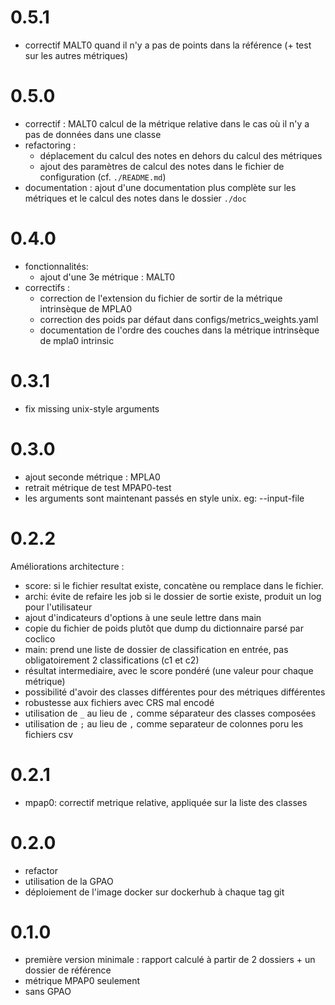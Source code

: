 # 0.5.1
- correctif MALT0 quand il n'y a pas de points dans la référence (+ test sur les autres métriques)

# 0.5.0
- correctif : MALT0 calcul de la métrique relative dans le cas où il n'y a pas de données dans une classe
- refactoring :
  - déplacement du calcul des notes en dehors du calcul des métriques
  - ajout des paramètres de calcul des notes dans le fichier de configuration (cf. `./README.md`)
- documentation : ajout d'une documentation plus complète sur les métriques et le calcul des
notes dans le dossier `./doc`

# 0.4.0
- fonctionnalités:
  - ajout d'une 3e métrique : MALT0
- correctifs :
  - correction de l'extension du fichier de sortir de la métrique intrinsèque de MPLA0
  - correction des poids par défaut dans configs/metrics_weights.yaml
  - documentation de l'ordre des couches dans la métrique intrinsèque de mpla0 intrinsic

# 0.3.1
- fix missing unix-style arguments

# 0.3.0
- ajout seconde métrique : MPLA0
- retrait métrique de test MPAP0-test
- les arguments sont maintenant passés en style unix. eg: --input-file

# 0.2.2
Améliorations architecture :
- score: si le fichier resultat existe, concatène ou remplace dans le fichier.
- archi: évite de refaire les job si le dossier de sortie existe, produit un log pour l'utilisateur
- ajout d'indicateurs d'options à une seule lettre dans main
- copie du fichier de poids plutôt que dump du dictionnaire parsé par coclico
- main: prend une liste de dossier de classification en entrée, pas obligatoirement 2 classifications (c1 et c2)
- résultat intermediaire, avec le score pondéré (une valeur pour chaque métrique)
- possibilité d'avoir des classes différentes pour des métriques différentes
- robustesse aux fichiers avec CRS mal encodé
- utilisation de `_` au lieu de `,` comme séparateur des classes composées
- utilisation de `;` au lieu de `,` comme separateur de colonnes poru les fichiers csv

# 0.2.1
- mpap0: correctif metrique relative, appliquée sur la liste des classes

# 0.2.0
- refactor
- utilisation de la GPAO
- déploiement de l'image docker sur dockerhub à chaque tag git

# 0.1.0
- première version minimale : rapport calculé à partir de 2 dossiers + un dossier de référence
- métrique MPAP0 seulement
- sans GPAO
